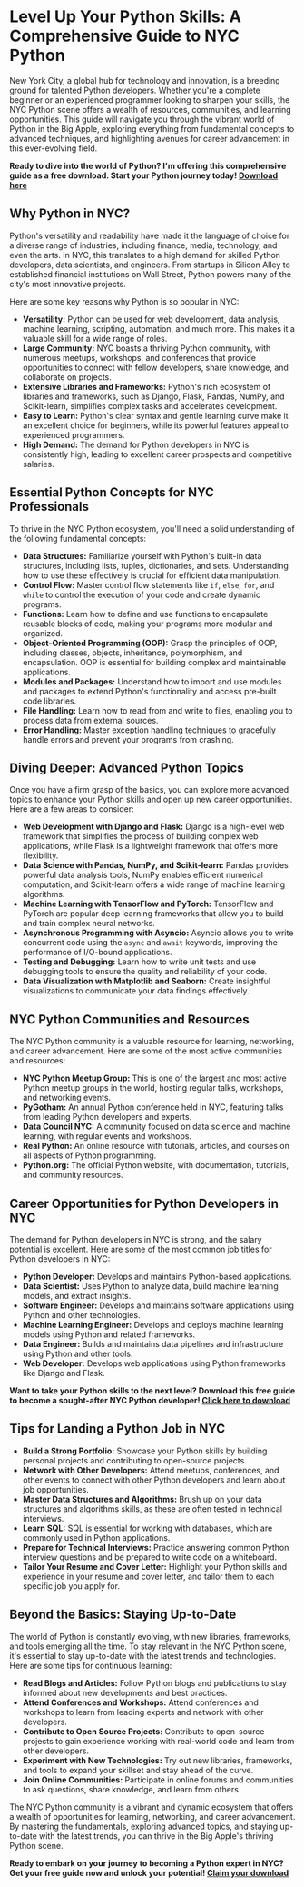 # Level Up Your Python Skills: A Comprehensive Guide to NYC Python

New York City, a global hub for technology and innovation, is a breeding ground for talented Python developers. Whether you're a complete beginner or an experienced programmer looking to sharpen your skills, the NYC Python scene offers a wealth of resources, communities, and learning opportunities. This guide will navigate you through the vibrant world of Python in the Big Apple, exploring everything from fundamental concepts to advanced techniques, and highlighting avenues for career advancement in this ever-evolving field.

**Ready to dive into the world of Python? I'm offering this comprehensive guide as a free download. Start your Python journey today!  [Download here](https://udemywork.com/nyc-python)**

## Why Python in NYC?

Python's versatility and readability have made it the language of choice for a diverse range of industries, including finance, media, technology, and even the arts. In NYC, this translates to a high demand for skilled Python developers, data scientists, and engineers. From startups in Silicon Alley to established financial institutions on Wall Street, Python powers many of the city's most innovative projects.

Here are some key reasons why Python is so popular in NYC:

*   **Versatility:** Python can be used for web development, data analysis, machine learning, scripting, automation, and much more. This makes it a valuable skill for a wide range of roles.
*   **Large Community:** NYC boasts a thriving Python community, with numerous meetups, workshops, and conferences that provide opportunities to connect with fellow developers, share knowledge, and collaborate on projects.
*   **Extensive Libraries and Frameworks:** Python's rich ecosystem of libraries and frameworks, such as Django, Flask, Pandas, NumPy, and Scikit-learn, simplifies complex tasks and accelerates development.
*   **Easy to Learn:** Python's clear syntax and gentle learning curve make it an excellent choice for beginners, while its powerful features appeal to experienced programmers.
*   **High Demand:** The demand for Python developers in NYC is consistently high, leading to excellent career prospects and competitive salaries.

## Essential Python Concepts for NYC Professionals

To thrive in the NYC Python ecosystem, you'll need a solid understanding of the following fundamental concepts:

*   **Data Structures:** Familiarize yourself with Python's built-in data structures, including lists, tuples, dictionaries, and sets. Understanding how to use these effectively is crucial for efficient data manipulation.
*   **Control Flow:** Master control flow statements like `if`, `else`, `for`, and `while` to control the execution of your code and create dynamic programs.
*   **Functions:** Learn how to define and use functions to encapsulate reusable blocks of code, making your programs more modular and organized.
*   **Object-Oriented Programming (OOP):** Grasp the principles of OOP, including classes, objects, inheritance, polymorphism, and encapsulation. OOP is essential for building complex and maintainable applications.
*   **Modules and Packages:** Understand how to import and use modules and packages to extend Python's functionality and access pre-built code libraries.
*   **File Handling:** Learn how to read from and write to files, enabling you to process data from external sources.
*   **Error Handling:** Master exception handling techniques to gracefully handle errors and prevent your programs from crashing.

## Diving Deeper: Advanced Python Topics

Once you have a firm grasp of the basics, you can explore more advanced topics to enhance your Python skills and open up new career opportunities. Here are a few areas to consider:

*   **Web Development with Django and Flask:** Django is a high-level web framework that simplifies the process of building complex web applications, while Flask is a lightweight framework that offers more flexibility.
*   **Data Science with Pandas, NumPy, and Scikit-learn:** Pandas provides powerful data analysis tools, NumPy enables efficient numerical computation, and Scikit-learn offers a wide range of machine learning algorithms.
*   **Machine Learning with TensorFlow and PyTorch:** TensorFlow and PyTorch are popular deep learning frameworks that allow you to build and train complex neural networks.
*   **Asynchronous Programming with Asyncio:** Asyncio allows you to write concurrent code using the `async` and `await` keywords, improving the performance of I/O-bound applications.
*   **Testing and Debugging:** Learn how to write unit tests and use debugging tools to ensure the quality and reliability of your code.
*   **Data Visualization with Matplotlib and Seaborn:** Create insightful visualizations to communicate your data findings effectively.

## NYC Python Communities and Resources

The NYC Python community is a valuable resource for learning, networking, and career advancement. Here are some of the most active communities and resources:

*   **NYC Python Meetup Group:** This is one of the largest and most active Python meetup groups in the world, hosting regular talks, workshops, and networking events.
*   **PyGotham:** An annual Python conference held in NYC, featuring talks from leading Python developers and experts.
*   **Data Council NYC:** A community focused on data science and machine learning, with regular events and workshops.
*   **Real Python:** An online resource with tutorials, articles, and courses on all aspects of Python programming.
*   **Python.org:** The official Python website, with documentation, tutorials, and community resources.

## Career Opportunities for Python Developers in NYC

The demand for Python developers in NYC is strong, and the salary potential is excellent. Here are some of the most common job titles for Python developers in NYC:

*   **Python Developer:** Develops and maintains Python-based applications.
*   **Data Scientist:** Uses Python to analyze data, build machine learning models, and extract insights.
*   **Software Engineer:** Develops and maintains software applications using Python and other technologies.
*   **Machine Learning Engineer:** Develops and deploys machine learning models using Python and related frameworks.
*   **Data Engineer:** Builds and maintains data pipelines and infrastructure using Python and other tools.
*   **Web Developer:** Develops web applications using Python frameworks like Django and Flask.

**Want to take your Python skills to the next level? Download this free guide to become a sought-after NYC Python developer! [Click here to download](https://udemywork.com/nyc-python)**

## Tips for Landing a Python Job in NYC

*   **Build a Strong Portfolio:** Showcase your Python skills by building personal projects and contributing to open-source projects.
*   **Network with Other Developers:** Attend meetups, conferences, and other events to connect with other Python developers and learn about job opportunities.
*   **Master Data Structures and Algorithms:** Brush up on your data structures and algorithms skills, as these are often tested in technical interviews.
*   **Learn SQL:** SQL is essential for working with databases, which are commonly used in Python applications.
*   **Prepare for Technical Interviews:** Practice answering common Python interview questions and be prepared to write code on a whiteboard.
*   **Tailor Your Resume and Cover Letter:** Highlight your Python skills and experience in your resume and cover letter, and tailor them to each specific job you apply for.

## Beyond the Basics: Staying Up-to-Date

The world of Python is constantly evolving, with new libraries, frameworks, and tools emerging all the time. To stay relevant in the NYC Python scene, it's essential to stay up-to-date with the latest trends and technologies. Here are some tips for continuous learning:

*   **Read Blogs and Articles:** Follow Python blogs and publications to stay informed about new developments and best practices.
*   **Attend Conferences and Workshops:** Attend conferences and workshops to learn from leading experts and network with other developers.
*   **Contribute to Open Source Projects:** Contribute to open-source projects to gain experience working with real-world code and learn from other developers.
*   **Experiment with New Technologies:** Try out new libraries, frameworks, and tools to expand your skillset and stay ahead of the curve.
*   **Join Online Communities:** Participate in online forums and communities to ask questions, share knowledge, and learn from others.

The NYC Python community is a vibrant and dynamic ecosystem that offers a wealth of opportunities for learning, networking, and career advancement. By mastering the fundamentals, exploring advanced topics, and staying up-to-date with the latest trends, you can thrive in the Big Apple's thriving Python scene.

**Ready to embark on your journey to becoming a Python expert in NYC? Get your free guide now and unlock your potential! [Claim your download](https://udemywork.com/nyc-python)**
